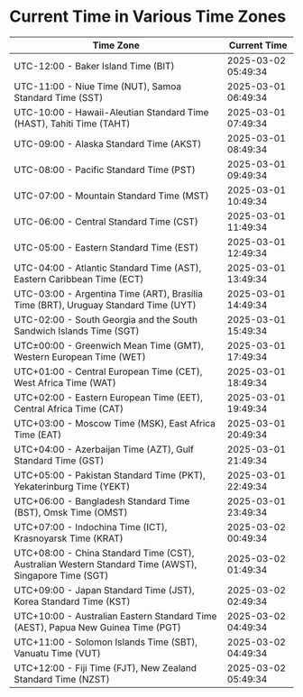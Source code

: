 # Current Time in Various Time Zones

| Time Zone | Current Time |
|-----------|--------------|
| UTC-12:00 - Baker Island Time (BIT) | 2025-03-02 05:49:34 |
| UTC-11:00 - Niue Time (NUT), Samoa Standard Time (SST) | 2025-03-01 06:49:34 |
| UTC-10:00 - Hawaii-Aleutian Standard Time (HAST), Tahiti Time (TAHT) | 2025-03-01 07:49:34 |
| UTC-09:00 - Alaska Standard Time (AKST) | 2025-03-01 08:49:34 |
| UTC-08:00 - Pacific Standard Time (PST) | 2025-03-01 09:49:34 |
| UTC-07:00 - Mountain Standard Time (MST) | 2025-03-01 10:49:34 |
| UTC-06:00 - Central Standard Time (CST) | 2025-03-01 11:49:34 |
| UTC-05:00 - Eastern Standard Time (EST) | 2025-03-01 12:49:34 |
| UTC-04:00 - Atlantic Standard Time (AST), Eastern Caribbean Time (ECT) | 2025-03-01 13:49:34 |
| UTC-03:00 - Argentina Time (ART), Brasília Time (BRT), Uruguay Standard Time (UYT) | 2025-03-01 14:49:34 |
| UTC-02:00 - South Georgia and the South Sandwich Islands Time (SGT) | 2025-03-01 15:49:34 |
| UTC±00:00 - Greenwich Mean Time (GMT), Western European Time (WET) | 2025-03-01 17:49:34 |
| UTC+01:00 - Central European Time (CET), West Africa Time (WAT) | 2025-03-01 18:49:34 |
| UTC+02:00 - Eastern European Time (EET), Central Africa Time (CAT) | 2025-03-01 19:49:34 |
| UTC+03:00 - Moscow Time (MSK), East Africa Time (EAT) | 2025-03-01 20:49:34 |
| UTC+04:00 - Azerbaijan Time (AZT), Gulf Standard Time (GST) | 2025-03-01 21:49:34 |
| UTC+05:00 - Pakistan Standard Time (PKT), Yekaterinburg Time (YEKT) | 2025-03-01 22:49:34 |
| UTC+06:00 - Bangladesh Standard Time (BST), Omsk Time (OMST) | 2025-03-01 23:49:34 |
| UTC+07:00 - Indochina Time (ICT), Krasnoyarsk Time (KRAT) | 2025-03-02 00:49:34 |
| UTC+08:00 - China Standard Time (CST), Australian Western Standard Time (AWST), Singapore Time (SGT) | 2025-03-02 01:49:34 |
| UTC+09:00 - Japan Standard Time (JST), Korea Standard Time (KST) | 2025-03-02 02:49:34 |
| UTC+10:00 - Australian Eastern Standard Time (AEST), Papua New Guinea Time (PGT) | 2025-03-02 04:49:34 |
| UTC+11:00 - Solomon Islands Time (SBT), Vanuatu Time (VUT) | 2025-03-02 04:49:34 |
| UTC+12:00 - Fiji Time (FJT), New Zealand Standard Time (NZST) | 2025-03-02 05:49:34 |
